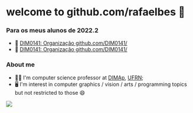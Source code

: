 # welcome to github.com/rafaelbes 👋

### Para os meus alunos de 2022.2

- 📗 [DIM0141: Organização github.com/DIM0141/](https://github.com/DIM0141/)
- :blue_book: [DIM0141: Organização github.com/DIM0141/](https://github.com/DIM0141/)

### About me

- 👨‍🏫 I'm computer science professor at [DIMAp](https://dimap.ufrn.br/), [UFRN](https//www.ufrn.br/);
- 🖥️ I'm interest in computer graphics / vision / arts / programming topics but not restricted to those 😄

![](https://github-readme-stats.vercel.app/api/top-langs/?username=rafaelbes)
